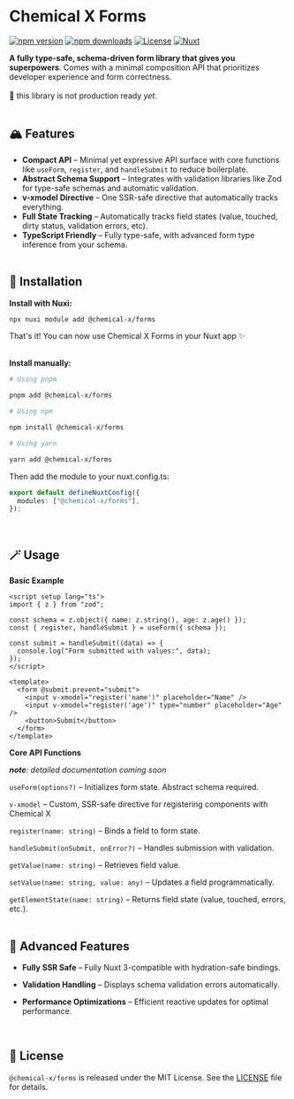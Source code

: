# Chemical X Forms

[![npm version][npm-version-src]][npm-version-href]
[![npm downloads][npm-downloads-src]][npm-downloads-href]
[![License][license-src]][license-href]
[![Nuxt][nuxt-src]][nuxt-href]

**A fully type-safe, schema-driven form library that gives you superpowers**. Comes with a minimal composition API that prioritizes developer experience and form correctness.<br><br>
🚧 this library is not production ready _yet_.
<br><br>

## 🏔️ Features

- **Compact API** – Minimal yet expressive API surface with core functions like `useForm`, `register`, and `handleSubmit` to reduce boilerplate.
- **Abstract Schema Support** – Integrates with validation libraries like Zod for type-safe schemas and automatic validation.
- **v-xmodel Directive** – One SSR-safe directive that automatically tracks everything.
- **Full State Tracking** – Automatically tracks field states (value, touched, dirty status, validation errors, etc).
- **TypeScript Friendly** – Fully type-safe, with advanced form type inference from your schema.
  <br><br>

## 🪩 Installation

**Install with Nuxi:**

```bash
npx nuxi module add @chemical-x/forms
```

That's it! You can now use Chemical X Forms in your Nuxt app ✨<br><br>

**Install manually:**

```bash
# Using pnpm

pnpm add @chemical-x/forms

# Using npm

npm install @chemical-x/forms

# Using yarn

yarn add @chemical-x/forms
```

Then add the module to your nuxt.config.ts:

```ts
export default defineNuxtConfig({
  modules: ["@chemical-x/forms"],
});
```

<br>

## 🪄 Usage

**Basic Example**

```vue
<script setup lang="ts">
import { z } from "zod";

const schema = z.object({ name: z.string(), age: z.age() });
const { register, handleSubmit } = useForm({ schema });

const submit = handleSubmit((data) => {
  console.log("Form submitted with values:", data);
});
</script>

<template>
  <form @submit.prevent="submit">
    <input v-xmodel="register('name')" placeholder="Name" />
    <input v-xmodel="register('age')" type="number" placeholder="Age" />
    <button>Submit</button>
  </form>
</template>
```

**Core API Functions**

_**note**: detailed documentation coming soon_

`useForm(options?)` – Initializes form state. Abstract schema required.

`v-xmodel` – Custom, SSR-safe directive for registering components with Chemical X

`register(name: string)` – Binds a field to form state.

`handleSubmit(onSubmit, onError?)` – Handles submission with validation.

`getValue(name: string)` – Retrieves field value.

`setValue(name: string, value: any)` – Updates a field programmatically.

`getElementState(name: string)` – Returns field state (value, touched, errors, etc.).
<br><br>

## 🥇 Advanced Features

- **Fully SSR Safe** – Fully Nuxt 3-compatible with hydration-safe bindings.

- **Validation Handling** – Displays schema validation errors automatically.

- **Performance Optimizations** – Efficient reactive updates for optimal performance.

<br>

## 🪪 License

`@chemical-x/forms` is released under the MIT License. See the [LICENSE](https://github.com/cubicforms/chemical-x-forms/blob/main/LICENSE) file for details.

<!-- Badges -->

[npm-version-src]: https://img.shields.io/npm/v/@chemical-x/forms/latest.svg?style=flat&colorA=020420&colorB=00DC82
[npm-version-href]: https://npmjs.com/package/@chemical-x/forms
[npm-downloads-src]: https://img.shields.io/npm/dm/@chemical-x/forms.svg?style=flat&colorA=020420&colorB=00DC82
[npm-downloads-href]: https://npm.chart.dev/@chemical-x/forms
[license-src]: https://img.shields.io/npm/l/@chemical-x/forms.svg?style=flat&colorA=020420&colorB=00DC82
[license-href]: https://npmjs.com/package/@chemical-x/forms
[nuxt-src]: https://img.shields.io/badge/Nuxt-020420?logo=nuxt.js
[nuxt-href]: https://nuxt.com
